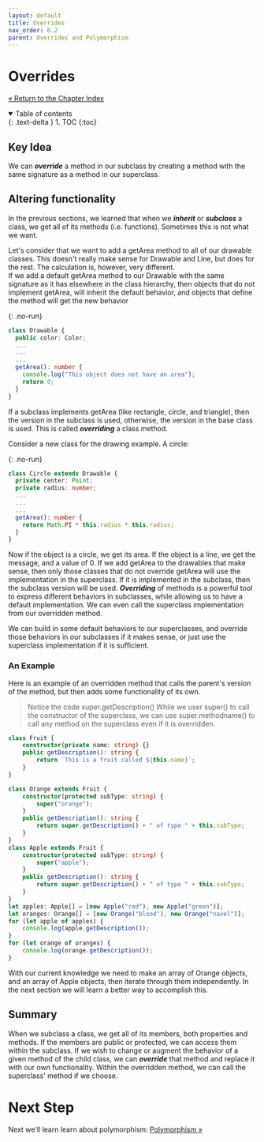 ```yaml
---
layout: default
title: Overrides
nav_order: 6.2
parent: Overrides and Polymorphism
---
```


# Overrides

[&laquo; Return to the Chapter Index](index.md)

<details open markdown="block">
  <summary>
    Table of contents
  </summary>
  {: .text-delta }
1. TOC
{:toc}
</details>

## Key Idea

We can **_override_** a method in our subclass by creating a method with the same signature as a method in our superclass.

## Altering functionality

In the previous sections, we learned that when we **_inherit_** or **_subclass_** a class, we get all of its methods (i.e. functions). Sometimes this is not what we want.

Let's consider that we want to add a getArea method to all of our drawable classes. This doesn't really make sense for Drawable and Line, but does for the rest. The calculation is, however, very different.  
If we add a default getArea method to our Drawable with the same signature as it has elsewhere in the class hierarchy, then objects that do not implement getArea, will inherit the default behavior, and objects that define the method will get the new behavior

{: .no-run}

```typescript
class Drawable {
  public color: Color;
  ...
  ...
  ...
  getArea(): number {
    console.log("This object does not have an area");
    return 0;
  }
}
```

If a subclass implements getArea (like rectangle, circle, and triangle), then the version in the subclass is used, otherwise, the version in the base class is used. This is called **_overriding_** a class method.

Consider a new class for the drawing example. A circle:

{: .no-run}

```typescript
class Circle extends Drawable {
  private center: Point;
  private radius: number;
  ...
  ...
  ...
  getArea(): number {
    return Math.PI * this.radius * this.radius;
  }
}
```

Now if the object is a circle, we get its area. If the object is a line, we get the message, and a value of 0. If we add getArea to the drawables that make sense, then only those classes that do not override getArea will use the implementation in the superclass.
If it is implemented in the subclass, then the subclass version will be used.
**_Overriding_** of methods is a powerful tool to express different behaviors in subclasses, while allowing us to have a default implementation.
We can even call the superclass implementation from our overridden method.

We can build in some default behaviors to our superclasses, and override those behaviors in our subclasses if it makes sense, or just use the superclass implementation if it is sufficient.

### An Example

Here is an example of an overridden method that calls the parent's version of the method, but then adds some functionality of its own.

> Notice the code super.getDescription()
> While we user super() to call the constructor of the superclass, we can use super.methodname() to call any method on the superclass even if it is overridden.

```typescript
class Fruit {
    constructor(private name: string) {}
    public getDescription(): string {
        return `This is a fruit called ${this.name}`;
    }
}

class Orange extends Fruit {
    constructor(protected subType: string) {
        super("orange");
    }
    public getDescription(): string {
        return super.getDescription() + " of type " + this.subType;
    }
}
class Apple extends Fruit {
    constructor(protected subType: string) {
        super("apple");
    }
    public getDescription(): string {
        return super.getDescription() + " of type " + this.subType;
    }
}
let apples: Apple[] = [new Apple("red"), new Apple("green")];
let oranges: Orange[] = [new Orange("blood"), new Orange("navel")];
for (let apple of apples) {
    console.log(apple.getDescription());
}
for (let orange of oranges) {
    console.log(orange.getDescription());
}
```

With our current knowledge we need to make an array of Orange objects, and an array of Apple objects, then iterate through them independently. In the next section we will learn a better way to accomplish this.

## Summary

When we subclass a class, we get all of its members, both properties and methods. If the members are public or protected, we can access them within the subclass. If we wish to change or augment the behavior of a given method of the child class, we can **_override_** that method and replace it with our own functionality. Within the overridden method, we can call the superclass' method if we choose.

# Next Step

Next we'll learn learn about polymorphism: [Polymorphism &raquo;](../6-polymorphism/polymorphism.md)
